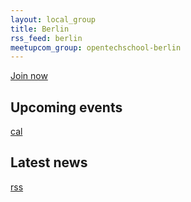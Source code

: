 ```yaml
---
layout: local_group
title: Berlin
rss_feed: berlin
meetupcom_group: opentechschool-berlin
---
```


<a class="join-button" href="http://www.meetup.com/{{page.meetupcom_group}}/join"> Join now </a>

<section id="events">
  <h2>Upcoming events</h2>
  <a href="">cal</a>
  <div id="js-events-list"></div>
  <script type="text/x-template" data-template="event">
    <div class="event">
      <h1>${name}</h1>
      <p>${venue}</p>
	</div>
  </script>
</section>

<section id="blog-posts">
  <h2>Latest news</h2>
  <a href="http://blog.opentechschool.org/feeds/{{page.rss_feed}}.xml">rss</a>
  <div id="js-blog-posts-list"></div>
  <script type="text/x-template" data-template="blog-post">
    <div class="blog-post">
      <h1><a href="${link}">${title}</a></h1>
      <p>${date}</p>
	</div>
  </script>
</section>
